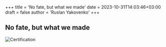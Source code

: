 
+++
title = 'No fate, but what we made'
date = 2023-10-31T14:03:46+03:00
draft = false
author = 'Ruslan Yakovenko'
+++
## No fate, but what we made ##

![Certification](/lib/images/rimg1.jpg)
